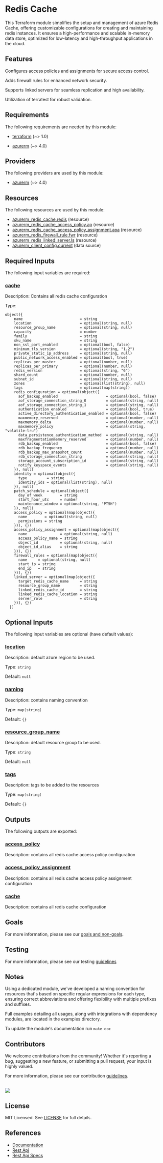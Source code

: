 # Redis Cache

This Terraform module simplifies the setup and management of azure Redis Cache, offering customizable configurations for creating and maintaining redis instances. It ensures a high-performance and scalable in-memory data store, optimized for low-latency and high-throughput applications in the cloud.

## Features

Configures access policies and assignments for secure access control.

Adds firewall rules for enhanced network security.

Supports linked servers for seamless replication and high availability.

Utilization of terratest for robust validation.

<!-- BEGIN_TF_DOCS -->
## Requirements

The following requirements are needed by this module:

- <a name="requirement_terraform"></a> [terraform](#requirement\_terraform) (~> 1.0)

- <a name="requirement_azurerm"></a> [azurerm](#requirement\_azurerm) (~> 4.0)

## Providers

The following providers are used by this module:

- <a name="provider_azurerm"></a> [azurerm](#provider\_azurerm) (~> 4.0)

## Resources

The following resources are used by this module:

- [azurerm_redis_cache.redis](https://registry.terraform.io/providers/hashicorp/azurerm/latest/docs/resources/redis_cache) (resource)
- [azurerm_redis_cache_access_policy.ap](https://registry.terraform.io/providers/hashicorp/azurerm/latest/docs/resources/redis_cache_access_policy) (resource)
- [azurerm_redis_cache_access_policy_assignment.apa](https://registry.terraform.io/providers/hashicorp/azurerm/latest/docs/resources/redis_cache_access_policy_assignment) (resource)
- [azurerm_redis_firewall_rule.fwr](https://registry.terraform.io/providers/hashicorp/azurerm/latest/docs/resources/redis_firewall_rule) (resource)
- [azurerm_redis_linked_server.ls](https://registry.terraform.io/providers/hashicorp/azurerm/latest/docs/resources/redis_linked_server) (resource)
- [azurerm_client_config.current](https://registry.terraform.io/providers/hashicorp/azurerm/latest/docs/data-sources/client_config) (data source)

## Required Inputs

The following input variables are required:

### <a name="input_cache"></a> [cache](#input\_cache)

Description: Contains all redis cache configuration

Type:

```hcl
object({
    name                          = string
    location                      = optional(string, null)
    resource_group_name           = optional(string, null)
    capacity                      = number
    family                        = string
    sku_name                      = string
    non_ssl_port_enabled          = optional(bool, false)
    minimum_tls_version           = optional(string, "1.2")
    private_static_ip_address     = optional(string, null)
    public_network_access_enabled = optional(bool, true)
    replicas_per_master           = optional(number, null)
    replicas_per_primary          = optional(number, null)
    redis_version                 = optional(string, "6")
    shard_count                   = optional(number, null)
    subnet_id                     = optional(string, null)
    zones                         = optional(list(string), null)
    tags                          = optional(map(string))
    redis_configuration = optional(object({
      aof_backup_enabled                      = optional(bool, false)
      aof_storage_connection_string_0         = optional(string, null)
      aof_storage_connection_string_1         = optional(string, null)
      authentication_enabled                  = optional(bool, true)
      active_directory_authentication_enabled = optional(bool, false)
      maxmemory_reserved                      = optional(number, null)
      maxmemory_delta                         = optional(number, null)
      maxmemory_policy                        = optional(string, "volatile-lru")
      data_persistence_authentication_method  = optional(string, null)
      maxfragmentationmemory_reserved         = optional(number, null)
      rdb_backup_enabled                      = optional(bool, false)
      rdb_backup_frequency                    = optional(number, null)
      rdb_backup_max_snapshot_count           = optional(number, null)
      rdb_storage_connection_string           = optional(string, null)
      storage_account_subscription_id         = optional(string, null)
      notify_keyspace_events                  = optional(string, null)
    }), null)
    identity = optional(object({
      type         = string
      identity_ids = optional(list(string), null)
    }), null)
    patch_schedule = optional(object({
      day_of_week        = string
      start_hour_utc     = number
      maintenance_window = optional(string, "PT5H")
    }), null)
    access_policy = optional(map(object({
      name        = optional(string, null)
      permissions = string
    })), {})
    access_policy_assignment = optional(map(object({
      name               = optional(string, null)
      access_policy_name = string
      object_id          = optional(string, null)
      object_id_alias    = string
    })), {})
    firewall_rules = optional(map(object({
      name     = optional(string, null)
      start_ip = string
      end_ip   = string
    })), {})
    linked_server = optional(map(object({
      target_redis_cache_name     = string
      resource_group_name         = string
      linked_redis_cache_id       = string
      linked_redis_cache_location = string
      server_role                 = string
    })), {})
  })
```

## Optional Inputs

The following input variables are optional (have default values):

### <a name="input_location"></a> [location](#input\_location)

Description: default azure region to be used.

Type: `string`

Default: `null`

### <a name="input_naming"></a> [naming](#input\_naming)

Description: contains naming convention

Type: `map(string)`

Default: `{}`

### <a name="input_resource_group_name"></a> [resource\_group\_name](#input\_resource\_group\_name)

Description: default resource group to be used.

Type: `string`

Default: `null`

### <a name="input_tags"></a> [tags](#input\_tags)

Description: tags to be added to the resources

Type: `map(string)`

Default: `{}`

## Outputs

The following outputs are exported:

### <a name="output_access_policy"></a> [access\_policy](#output\_access\_policy)

Description: contains all redis cache access policy configuration

### <a name="output_access_policy_assignment"></a> [access\_policy\_assignment](#output\_access\_policy\_assignment)

Description: contains all redis cache access policy assignment configuration

### <a name="output_cache"></a> [cache](#output\_cache)

Description: contains all redis cache configuration
<!-- END_TF_DOCS -->

## Goals

For more information, please see our [goals and non-goals](./GOALS.md).

## Testing

For more information, please see our testing [guidelines](./TESTING.md)

## Notes

Using a dedicated module, we've developed a naming convention for resources that's based on specific regular expressions for each type, ensuring correct abbreviations and offering flexibility with multiple prefixes and suffixes.

Full examples detailing all usages, along with integrations with dependency modules, are located in the examples directory.

To update the module's documentation run `make doc`

## Contributors

We welcome contributions from the community! Whether it's reporting a bug, suggesting a new feature, or submitting a pull request, your input is highly valued.

For more information, please see our contribution [guidelines](./CONTRIBUTING.md). <br><br>

<a href="https://github.com/cloudnationhq/terraform-azure-redis/graphs/contributors">
  <img src="https://contrib.rocks/image?repo=cloudnationhq/terraform-azure-redis" />
</a>

## License

MIT Licensed. See [LICENSE](./LICENSE) for full details.

## References

- [Documentation](https://learn.microsoft.com/en-us/azure/azure-cache-for-redis/cache-overview)
- [Rest Api](https://learn.microsoft.com/en-us/rest/api/redis)
- [Rest Api Specs](https://github.com/Azure/azure-rest-api-specs/tree/main/specification/redis)
